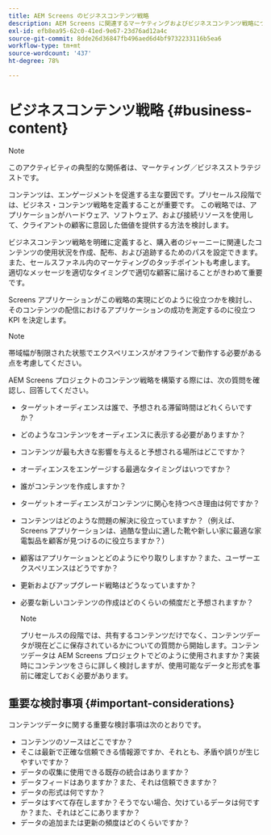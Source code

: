 ```yaml
---
title: AEM Screens のビジネスコンテンツ戦略
description: AEM Screens に関連するマーケティングおよびビジネスコンテンツ戦略について詳しく説明します。
exl-id: efb8ea95-62c0-41ed-9e67-23d76ad12a4c
source-git-commit: 8dde26d36847fb496aed6d4bf9732233116b5ea6
workflow-type: tm+mt
source-wordcount: '437'
ht-degree: 78%

---
```


# ビジネスコンテンツ戦略 {#business-content}

>[!NOTE]
>
>このアクティビティの典型的な関係者は、マーケティング／ビジネスストラテジストです。

コンテンツは、エンゲージメントを促進する主な要因です。プリセールス段階では、ビジネス・コンテンツ戦略を定義することが重要です。 この戦略では、アプリケーションがハードウェア、ソフトウェア、および接続リソースを使用して、クライアントの顧客に意図した価値を提供する方法を検討します。

ビジネスコンテンツ戦略を明確に定義すると、購入者のジャーニーに関連したコンテンツの使用状況を作成、配布、および追跡するためのパスを設定できます。 また、セールスファネル内のマーケティングのタッチポイントも考慮します。 適切なメッセージを適切なタイミングで適切な顧客に届けることがきわめて重要です。

Screens アプリケーションがこの戦略の実現にどのように役立つかを検討し、そのコンテンツの配信におけるアプリケーションの成功を測定するのに役立つ KPI を決定します。

>[!NOTE]
>
>帯域幅が制限された状態でエクスペリエンスがオフラインで動作する必要がある点を考慮してください。

AEM Screens プロジェクトのコンテンツ戦略を構築する際には、次の質問を確認し、回答してください。

* ターゲットオーディエンスは誰で、予想される滞留時間はどれくらいですか？
* どのようなコンテンツをオーディエンスに表示する必要がありますか？
* コンテンツが最も大きな影響を与えると予想される場所はどこですか？
* オーディエンスをエンゲージする最適なタイミングはいつですか？
* 誰がコンテンツを作成しますか？
* ターゲットオーディエンスがコンテンツに関心を持つべき理由は何ですか？
* コンテンツはどのような問題の解決に役立っていますか？（例えば、Screens アプリケーションは、過酷な登山に適した靴や新しい家に最適な家電製品を顧客が見つけるのに役立ちますか？）
* 顧客はアプリケーションとどのようにやり取りしますか？また、ユーザーエクスペリエンスはどうですか？
* 更新およびアップグレード戦略はどうなっていますか？
* 必要な新しいコンテンツの作成はどのくらいの頻度だと予想されますか？

  >[!NOTE]
  >
  >プリセールスの段階では、共有するコンテンツだけでなく、コンテンツデータが現在どこに保存されているかについての質問から開始します。コンテンツデータは AEM Screens プロジェクトでどのように使用されますか？実装時にコンテンツをさらに詳しく検討しますが、使用可能なデータと形式を事前に確定しておく必要があります。

## 重要な検討事項 {#important-considerations}

コンテンツデータに関する重要な検討事項は次のとおりです。

* コンテンツのソースはどこですか？
* そこは最新で正確な信頼できる情報源ですか、それとも、矛盾や誤りが生じやすいですか？
* データの収集に使用できる既存の統合はありますか？
* データフィードはありますか？また、それは信頼できますか？
* データの形式は何ですか？
* データはすべて存在しますか？そうでない場合、欠けているデータは何ですか？また、それはどこにありますか？
* データの追加または更新の頻度はどのくらいですか？
